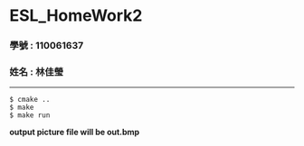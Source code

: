 # ESL_HomeWork2
### 學號 : 110061637
### 姓名 : 林佳瑩
---

```
$ cmake ..
$ make
$ make run
```
**output picture file will be out.bmp**
